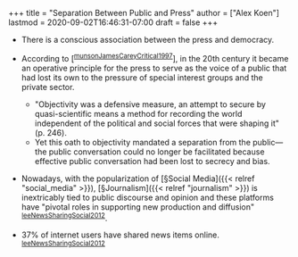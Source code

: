 +++
title = "Separation Between Public and Press"
author = ["Alex Koen"]
lastmod = 2020-09-02T16:46:31-07:00
draft = false
+++

-   There is a conscious association between the press and democracy.

-   According to [<sup id="6b07d67b34f56f42c4d9c404bce69cc3"><a href="#munsonJamesCareyCritical1997" title="Munson \&amp; Warren, James {{Carey}}: {{A Critical Reader}}, {University of Minnesota Press} (1997).">munsonJamesCareyCritical1997</a></sup>],
    in the 20th century it became an operative principle for the press to serve as the voice of a public that had lost its own to the pressure of special interest groups and the private sector.
    -   "Objectivity was a defensive measure, an attempt to secure by quasi-scientific means a method for recording the world independent of the political and social forces that were shaping it" (p. 246).
    -   Yet this oath to objectivity mandated a separation from the public—the public conversation could no longer be facilitated because effective public conversation had been lost to secrecy and bias.

-   Nowadays, with the popularization of [§Social Media]({{< relref "social_media" >}}), [§Journalism]({{< relref "journalism" >}}) is inextricably tied to public discourse and opinion and these platforms have "pivotal roles in supporting new production and diffusion" <sup id="d3b9e8193051725ae84be3dc14b26b33"><a href="#leeNewsSharingSocial2012" title="Lee \&amp; Ma, News Sharing in Social Media: {{The}} Effect of Gratifications and Prior Experience, {Computers in Human Behavior}, v(2), 331--339 (2012).">leeNewsSharingSocial2012</a></sup>.

-   37% of internet users have shared news items online. <sup id="d3b9e8193051725ae84be3dc14b26b33"><a href="#leeNewsSharingSocial2012" title="Lee \&amp; Ma, News Sharing in Social Media: {{The}} Effect of Gratifications and Prior Experience, {Computers in Human Behavior}, v(2), 331--339 (2012).">leeNewsSharingSocial2012</a></sup>
